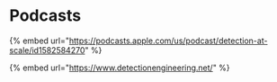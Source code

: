 # Podcasts

{% embed url="https://podcasts.apple.com/us/podcast/detection-at-scale/id1582584270" %}

{% embed url="https://www.detectionengineering.net/" %}
